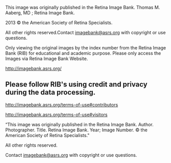 This image was originally published in the Retina Image Bank. Thomas M. Aaberg, MD ;  Retina Image Bank. 

2013 © the American Society of Retina Specialists.

All other rights reserved.Contact imagebank@asrs.org with copyright or use questions.

Only viewing the original images by the index number from the Retina Image Bank (RIB) for educational and academic purpose. Please only access the Images via Retina Image Bank Website.

http://imagebank.asrs.org/

## Please follow RIB's using credit and privacy during the data processing. 

http://imagebank.asrs.org/terms-of-use#contributors

http://imagebank.asrs.org/terms-of-use#visitors

“This image was originally published in the Retina Image Bank. Author. Photographer. Title. Retina Image Bank. Year; Image Number. 
© the American Society of Retina Specialists."

All other rights reserved.

Contact imagebank@asrs.org with copyright or use questions.
